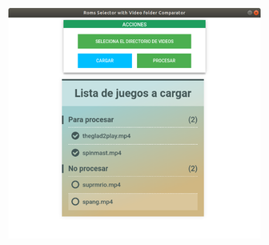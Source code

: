 ![Vista actual applicación](https://raw.githubusercontent.com/sorsudev/romsSelectorWithVideos/master/img/demoApp.png)
